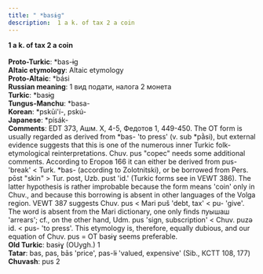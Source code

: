 ```yaml
---
title: " *basɨg"
description:  1 a k. of tax 2 a coin
---
```

<strong> 1 a k. of tax 2 a coin</strong><br><br>
<strong>Proto-Turkic</strong>:  *bas-ɨg<br>
<strong>Altaic etymology</strong>:  Altaic etymology<br>
<strong> Proto-Altaic</strong>:  *bási<br>
<strong>Russian meaning</strong>:  1 вид подати, налога 2 монета<br>
<strong>Turkic</strong>:  *basɨg<br>
<strong>Tungus-Manchu</strong>:  *basa-<br>
<strong>Korean</strong>:  *pskūi'í-, pskú-<br>
<strong>Japanese</strong>:  *písák-<br>
<strong>Comments</strong>:  EDT 373, Ашм. X, 4-5, Федотов 1, 449-450. The OT form is usually regarded as derived from *bas- 'to press' (v. sub *pằsi), but external evidence suggests that this is one of the numerous inner Turkic folk-etymological reinterpretations. Chuv. pus "copec" needs some additional comments. According to Егоров 166 it can either be derived from pus- 'break' < Turk. *bas- (according to Zolotnitski), or be borrowed from Pers. pōst "skin" > Tur. post, Uzb. pust 'id.' (Turkic forms see in VEWT 386). The latter hypothesis is rather improbable because the form means 'coin' only in Chuv., and because this borrowing is absent in other languages of the Volga region. VEWT 387 suggests Chuv. pus < Mari puš 'debt, tax' < pu- 'give'. The word is absent from the Mari dictionary, one only finds пуышаш 'arrears'; cf., on the other hand, Udm. pus 'sign, subscription' < Chuv. puzǝ id. < pus- 'to press'. This etymology is, therefore, equally dubious, and our equation of Chuv. pus = OT basɨɣ seems preferable.<br>
<strong>Old Turkic</strong>:  basɨɣ (OUygh.) 1<br>
<strong>Tatar</strong>:  bas, pas, bās 'price', pas-lɨ 'valued, expensive' (Sib., КСТТ 108, 177)<br>
<strong>Chuvash</strong>:  pus 2<br>


